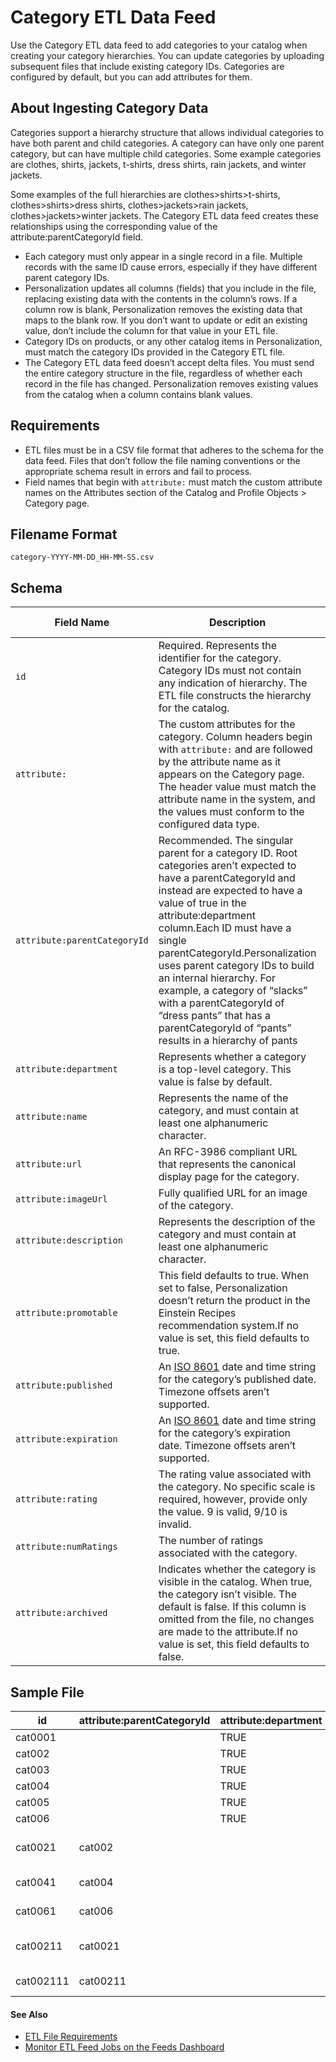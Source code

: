 

# Category ETL Data Feed

Use the Category ETL data feed to add categories to your catalog when creating
your category hierarchies. You can update categories by uploading subsequent
files that include existing category IDs. Categories are configured by
default, but you can add attributes for them.

## About Ingesting Category Data

Categories support a hierarchy structure that allows individual categories to
have both parent and child categories. A category can have only one parent
category, but can have multiple child categories. Some example categories are
clothes, shirts, jackets, t-shirts, dress shirts, rain jackets, and winter
jackets.

Some examples of the full hierarchies are clothes>shirts>t-shirts,
clothes>shirts>dress shirts, clothes>jackets>rain jackets,
clothes>jackets>winter jackets. The Category ETL data feed creates these
relationships using the corresponding value of the attribute:parentCategoryId
field.

  * Each category must only appear in a single record in a file. Multiple records with the same ID cause errors, especially if they have different parent category IDs.
  * Personalization updates all columns (fields) that you include in the file, replacing existing data with the contents in the column’s rows. If a column row is blank, Personalization removes the existing data that maps to the blank row. If you don’t want to update or edit an existing value, don’t include the column for that value in your ETL file.
  * Category IDs on products, or any other catalog items in Personalization, must match the category IDs provided in the Category ETL file.
  * The Category ETL data feed doesn’t accept delta files. You must send the entire category structure in the file, regardless of whether each record in the file has changed. Personalization removes existing values from the catalog when a column contains blank values.

## Requirements

  * ETL files must be in a CSV file format that adheres to the schema for the data feed. Files that don’t follow the file naming conventions or the appropriate schema result in errors and fail to process.
  * Field names that begin with `attribute:` must match the custom attribute names on the Attributes section of the Catalog and Profile Objects > Category page. 

## Filename Format

`category-YYYY-MM-DD_HH-MM-SS.csv`

## Schema

Field Name  | Description  | Example Values  | Maximum Length  | Data Type   
---|---|---|---|---  
`id` | Required. Represents the identifier for the category. Category IDs must not contain any indication of hierarchy. The ETL file constructs the hierarchy for the catalog. | clothesshirtspantscat0001 | 255 | String  
`attribute:` | The custom attributes for the category. Column headers begin with `attribute:` and are followed by the attribute name as it appears on the Category page. The header value must match the attribute name in the system, and the values must conform to the configured data type. | attribute:commonNameAll Clothingattribute:sizelarge | 1023 | Any  
`attribute:parentCategoryId` | Recommended. The singular parent for a category ID. Root categories aren’t expected to have a parentCategoryId and instead are expected to have a value of true in the attribute:department column.Each ID must have a single parentCategoryId.Personalization uses parent category IDs to build an internal hierarchy. For example, a category of “slacks” with a parentCategoryId of “dress pants” that has a parentCategoryId of “pants” results in a hierarchy of pants|dress pants|slacks. The maximum hierarchy depth is 10 levels. | clothespantsshoes | 255 | String  
`attribute:department` | Represents whether a category is a top-level category. This value is false by default. | TrueFalse | 1023 | Boolean  
`attribute:name` | Represents the name of the category, and must contain at least one alphanumeric character. | Shoes | 1023 | String  
`attribute:url` | An RFC-3986 compliant URL that represents the canonical display page for the category. | https://example.com/products/cat1.html | 1023 | String  
`attribute:imageUrl` | Fully qualified URL for an image of the category. | https://example.com/img/img1.png | 1023 | String  
`attribute:description` | Represents the description of the category and must contain at least one alphanumeric character. | Men’s shoes | 250 | String  
`attribute:promotable` | This field defaults to true. When set to false, Personalization doesn’t return the product in the Einstein Recipes recommendation system.If no value is set, this field defaults to true. | TRUE | 1023 | Boolean  
`attribute:published` | An [ISO 8601](https://www.iso.org/iso-8601-date-and-time-format.html) date and time string for the category’s published date. Timezone offsets aren’t supported. | 2022-04-12T10:23:37Z | 1023 | Date  
`attribute:expiration` | An [ISO 8601](https://www.iso.org/iso-8601-date-and-time-format.html) date and time string for the category’s expiration date. Timezone offsets aren’t supported. | 2022-04-12T10:23:37Z | 1023 | Date  
`attribute:rating` | The rating value associated with the category. No specific scale is required, however, provide only the value. 9 is valid, 9/10 is invalid. | 4.5 | 1023 | Decimal/Float  
`attribute:numRatings` | The number of ratings associated with the category. | 57 | 1023 | Integer  
`attribute:archived` | Indicates whether the category is visible in the catalog. When true, the category isn’t visible. The default is false. If this column is omitted from the file, no changes are made to the attribute.If no value is set, this field defaults to false. | FALSEfalseTRUEtrue | 1023 | Boolean  
  
## Sample File

id  | attribute:parentCategoryId  | attribute:department  | attribute:name  | attribute:archived  | attribute:url  | attribute:imageUrl  | attribute:description  | attribute:promotable  | attribute:published  | attribute:expiration  | attribute:rating  | attribute:numRatings  | attribute:commonName   
---|---|---|---|---|---|---|---|---|---|---|---|---|---  
cat0001 |  | TRUE | Home | FALSE | test.com/c/home | test.com/c/home.jpeg | All Home Goods | TRUE | 2020-06-15 | 2100-01-01 | 5.0 | 5 | Home Goods  
cat002 |  | TRUE | Shoes | FALSE | test.com/c/shoes | test.com/c/shoes.jpeg | All Shoes | TRUE | 2020-06-15 | 2100-01-01 | 4.25 | 10 | Our Shoes  
cat003 |  | TRUE | Shirts | FALSE | test.com/c/shirts | test.com/c/shirts.jpeg | All Shirts | TRUE | 2020-06-15 | 2100-01-01 | 4.75 | 35 | Our Shirts  
cat004 |  | TRUE | Pants | FALSE | test.com/c/pants | test.com/c/pants.jpeg | All Pants | TRUE | 2020-06-15 | 2100-01-01 | 3.0 | 31 | Our Pants  
cat005 |  | TRUE | Hats | FALSE | test.com/c/hats | test.com/c/hats.jpeg | All Hats | TRUE | 2020-06-15 | 2100-01-01 | 3.0 | 11 | Our Hats  
cat006 |  | TRUE | Accessories | FALSE | test.com/c/accessories | test.com/c/accessories.jpeg | All Accessories | FALSE | 2020-06-15 | 2100-01-01 |  | 18 | Our Accessories  
cat0021 | cat002 |  | Sneakers | FALSE | test.com/c/home/shoes/sneakers | test.com/c/home/shoes/sneakers.jpeg | Sneakers for athletics, walking, running, and more | TRUE | 2020-06-15 |  |  |  | Our Sneakers  
cat0041 | cat004 |  | Slacks | FALSE | test.com/c/pants/slacks | test.com/c/pants/slacks.jpeg | Slacks for work and date night | TRUE | 2020-06-15 |  | 1.0 | 1 | Our Business Slacks  
cat0061 | cat006 |  | Watches | FALSE | test.com/c/accessories/watches | test.com/c/accessories/watches.jpeg | Our classic timepieces | TRUE | 2020-06-15 |  | 4.5 | 8 | Our Watches  
cat00211 | cat0021 |  | Running Sneakers | FALSE | test.com/c/shoes/sneakers/running-sneakers | test.com/c/shoes/sneakers/running-sneakers.jpeg | Sneakers for road races, trail races, track races and more | TRUE | 2020-06-15 |  | 4.0 | 6 | Our Trainers and Racers  
cat002111 | cat00211 |  | Racing Spikes | FALSE | test.com/c/shoes/sneakers/running-sneakers/racing-spikes | test.com/c/shoes/sneakers/running-sneakers/racing-spikes.jpeg | Shoes specifically for racing on tracks | TRUE | 2020-06-15 |  | 2.33 | 23 | Our Track and Field Spikes  
  
#### See Also

  * [ETL File Requirements](https://help.salesforce.com/s/articleView?id=sf.mc_pers_etl_file_requirements.htm&language=en_US&type=5 "ETL files contain entries such as users, products, subscription list members, promotions, transactions, and more. These files must be in a CSV format and can be encrypted or compressed. The file formats must follow the explicit schema requirements for each ETL data feed. Typically, you upload ETL files automatically using the SFTP site, but you can also manually upload a file.")
  * [Monitor ETL Feed Jobs on the Feeds Dashboard](https://help.salesforce.com/s/articleView?id=sf.mc_pers_etl_feeds_dashboard.htm&language=en_US&type=5 "The Feeds Dashboard provides details about ETL feed jobs.")

